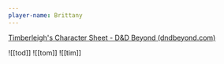 ```yaml
---
player-name: Brittany
---
```

[Timberleigh's Character Sheet - D&D Beyond (dndbeyond.com)](https://www.dndbeyond.com/characters/93831849)

![[tod]]
![[tom]]
![[tim]]